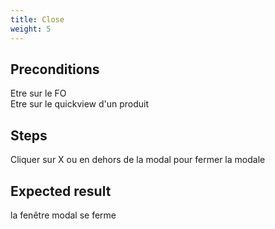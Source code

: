 ```yaml
---
title: Close
weight: 5
---
```


## Preconditions

Etre sur le FO\
Etre sur le quickview d'un produit
## Steps

Cliquer sur X ou en dehors de la modal pour fermer la modale

## Expected result

la fenêtre modal se ferme

